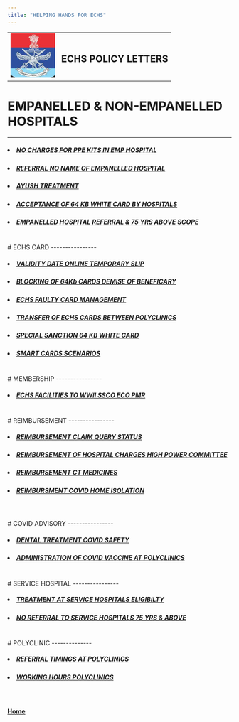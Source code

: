 ```yaml
---
title: "HELPING HANDS FOR ECHS"
---
```

<table>
  <tr><td><img src="https://github.com/echscoregroup/images/blob/main/Screenshot%202021-05-31%20092723.jpg?raw=true" width="100" height="100"></td>
    <td><h2>ECHS POLICY LETTERS</h2></td></tr>
 </table>

#	EMPANELLED & NON-EMPANELLED HOSPITALS 
---------------- 
<h5><li><a href="https://github.com/echscoregroup/Helping-Hands-For-ECHS/raw/main/POLICIES/NO%20CHARGES%20FOR%20PPE%20KITS%20IN%20EMP%20HOSPITAL.pdf">NO CHARGES FOR PPE KITS IN EMP HOSPITAL</a></li></h5>
<h5><li><a href="https://github.com/echscoregroup/Helping-Hands-For-ECHS/raw/main/POLICIES/REFERRAL%20NO%20NAME%20OF%20EMPANELLED%20HOSPITAL.pdf">REFERRAL NO NAME OF EMPANELLED HOSPITAL</a></li></h5>
<h5><li><a href="https://github.com/echscoregroup/Helping-Hands-For-ECHS/raw/main/POLICIES/AYUSH%20TREATMENT.pdf">AYUSH TREATMENT</a></li></h5>
<h5><li><a href="https://github.com/echscoregroup/Helping-Hands-For-ECHS/raw/main/POLICIES/ACCEPTANCE%20OF%2064%20KB%20WHITE%20CARD%20BY%20HOSPITALS.pdf">ACCEPTANCE OF 64 KB WHITE CARD BY HOSPITALS</a></li></h5>
<h5><li><a href="https://github.com/echscoregroup/Helping-Hands-For-ECHS/raw/main/POLICIES/EMPANELLED%20HOSPITAL%20REFERRAL%20&%2075%20YRS%20ABOVE%20SCOPE.pdf">EMPANELLED HOSPITAL REFERRAL & 75 YRS ABOVE SCOPE</a></li></h5>
<br>
#	ECHS CARD 
----------------
<h5><li><a href="https://github.com/echscoregroup/Helping-Hands-For-ECHS/raw/main/POLICIES/VALIDITY%20DATE%20ONLINE%20TEMPORARY%20SLIP.pdf">VALIDITY DATE ONLINE TEMPORARY SLIP</a></li></h5>
<h5><li><a href="https://github.com/echscoregroup/Helping-Hands-For-ECHS/raw/main/POLICIES/BLOCKING%20OF%2064Kb%20CARDS%20DEMISE%20OF%20BENEFICARY.pdf">BLOCKING OF 64Kb CARDS DEMISE OF BENEFICARY</a></li></h5>
<h5><li><a href="https://github.com/echscoregroup/Helping-Hands-For-ECHS/raw/main/POLICIES/ECHS%20FAULTY%20CARD%20MANAGEMENT.pdf">ECHS FAULTY CARD MANAGEMENT</a></li></h5>
<h5><li><a href="https://github.com/echscoregroup/Helping-Hands-For-ECHS/raw/main/POLICIES/TRANSFER%20OF%20ECHS%20CARDS%20BETWEEN%20POLYCLINICS.pdf">TRANSFER OF ECHS CARDS BETWEEN POLYCLINICS</a></li></h5>
<h5><li><a href="https://github.com/echscoregroup/Helping-Hands-For-ECHS/raw/main/POLICIES/SPECIAL%20SANCTION%2064%20KB%20WHITE%20CARD.pdf">SPECIAL SANCTION 64 KB WHITE CARD</a></li></h5>
<h5><li><a href="https://github.com/echscoregroup/Helping-Hands-For-ECHS/raw/main/POLICIES/SMART%20CARDS%20SCENARIOS.pdf">SMART CARDS SCENARIOS</a></li></h5>
<br>
#	MEMBERSHIP   
----------------
<h5><li><a href="https://github.com/echscoregroup/Helping-Hands-For-ECHS/raw/main/POLICIES/ECHS%20FACILITIES%20TO%20WWII%20SSCO%20ECO%20PMR.pdf">ECHS FACILITIES TO WWII SSCO ECO PMR</a></li></h5>
<br>
#	REIMBURSEMENT 
----------------
<h5><li><a href="https://github.com/echscoregroup/Helping-Hands-For-ECHS/raw/main/POLICIES/REIMBURSEMENT%20CLAIM%20QUERY%20STATUS.pdf">REIMBURSEMENT CLAIM QUERY STATUS</a></li></h5>
<h5><li><a href="https://github.com/echscoregroup/Helping-Hands-For-ECHS/raw/main/POLICIES/REIMBURSEMENT%20OF%20HOSPITAL%20CHARGES%20HIGH%20POWER%20COMMITTEE.pdf">REIMBURSEMENT OF HOSPITAL CHARGES HIGH POWER COMMITTEE</a></li></h5>
<h5><li><a href="https://github.com/echscoregroup/Helping-Hands-For-ECHS/raw/main/POLICIES/REIMBURSEMENT%20CT%20MEDICINES.pdf">REIMBURSEMENT CT MEDICINES</a></li></h5>
<h5><li><a href="https://github.com/echscoregroup/Helping-Hands-For-ECHS/raw/main/POLICIES/REIMBURSMENT%20COVID%20HOME%20ISOLATION.pdf">REIMBURSMENT COVID HOME ISOLATION</a></li></h5>
<br>

<br>
#	COVID ADVISORY 
----------------
<h5><li><a href="https://github.com/echscoregroup/Helping-Hands-For-ECHS/raw/main/POLICIES/DENTAL%20TREATMENT%20COVID%20SAFETY.pdf">DENTAL TREATMENT COVID SAFETY</a></li></h5>
<h5><li><a href="https://github.com/echscoregroup/Helping-Hands-For-ECHS/raw/main/POLICIES/ADMINISTRATION%20OF%20COVID%20VACCINE%20AT%20POLYCLINICS%20.pdf">ADMINISTRATION OF COVID VACCINE AT POLYCLINICS </a></li></h5>

<br>
#	SERVICE HOSPITAL 
----------------
<h5><li><a href="https://github.com/echscoregroup/Helping-Hands-For-ECHS/raw/main/POLICIES/TREATMENT%20AT%20SERVICE%20HOSPITALS%20ELIGIBILTY.pdf">TREATMENT AT SERVICE HOSPITALS ELIGIBILTY</a></li></h5>
<h5><li><a href="https://github.com/echscoregroup/Helping-Hands-For-ECHS/raw/main/POLICIES/NO%20REFERRAL%20TO%20SERVICE%20HOSPITALS%2075%20YRS%20&%20ABOVE.pdf">NO REFERRAL TO SERVICE HOSPITALS 75 YRS & ABOVE</a></li></h5>

<BR>
#   POLYCLINIC 
--------------
<h5><li><a href="https://github.com/echscoregroup/Helping-Hands-For-ECHS/raw/main/POLICIES/REFERRAL%20TIMINGS%20AT%20POLYCLINICS.pdf">REFERRAL TIMINGS AT POLYCLINICS</a></li></h5>
<h5><li><a href="https://github.com/echscoregroup/Helping-Hands-For-ECHS/raw/main/POLICIES/WORKING%20HOURS%20POLYCLINICS.pdf">WORKING HOURS POLYCLINICS</a></li></h5>
<br>
 <h4><a href="https://echscoregroup.github.io/Helping-Hands-For-ECHS/">Home</a></h4><br>



 

